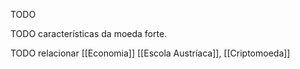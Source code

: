 TODO

TODO características da moeda forte.

TODO relacionar [[Economia]] [[Escola Austríaca]], [[Criptomoeda]]